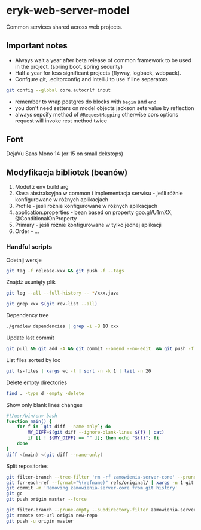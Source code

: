 # eryk-web-server-model
Common services shared across web projects.

## Important notes

- Always wait a year after beta release of common framework to be used in the project. (spring boot, spring security)
- Half a year for less significant projects (flyway, logback, webpack).
- Confgure git, .editorconfig and IntelliJ to use lf line separators
````bash
git config --global core.autocrlf input
````
- remember to wrap postgres do blocks with `begin` and `end`
- you don't need setters on model objects jackson sets value by reflection
- always sepcify method of `@RequestMapping` otherwise cors options request will invoke rest method twice

## Font
DejaVu Sans Mono 14 (or 15 on small dekstops)

## Modyfikacja bibliotek (beanów)
1. Moduł z env build arg 
2. Klasa abstrakcyjna w common i implementacja serwisu - jeśli różnie konfigurowane w różnych aplikacjach
3. Profile - jeśli różnie konfigurowane w różnych aplikacjach
4. application.properties - bean based on property goo.gl/U1rnXX, @ConditionalOnProperty
5. Primary - jeśli różnie konfigurowane w tylko jednej aplikacji
6. Order - ...

### Handful scripts
Odetnij wersje
```bash
git tag -f release-xxx && git push -f --tags
```
Znajdź usunięty plik
```bash
git log --all --full-history -- */xxx.java
```
```bash
git grep xxx $(git rev-list --all)
```
Dependency tree
```bash
./gradlew dependencies | grep -i -B 10 xxx
```
Update last commit
```bash
git pull && git add -A && git commit --amend --no-edit  && git push -f
```
List files sorted by loc
```bash
git ls-files | xargs wc -l | sort -n -k 1 | tail -n 20
```
Delete empty directories
```bash
find . -type d -empty -delete
```
Show only blank lines changes
```bash
#!/usr/bin/env bash
function main() {
    for f in `git diff --name-only`; do
        MY_DIFF=$(git diff --ignore-blank-lines ${f} | cat)
        if [[ ! ${MY_DIFF} == "" ]]; then echo "${f}"; fi
    done
}
diff <(main) <(git diff --name-only)
```
Split repositories
```bash
git filter-branch --tree-filter 'rm -rf zamowienia-server-core' --prune-empty HEAD
git for-each-ref --format="%(refname)" refs/original/ | xargs -n 1 git update-ref -d
git commit -m 'Removing zamowienia-server-core from git history'
git gc
git push origin master --force
```
```bash
git filter-branch --prune-empty --subdirectory-filter zamowienia-server-core
git remote set-url origin new-repo
git push -u origin master
```